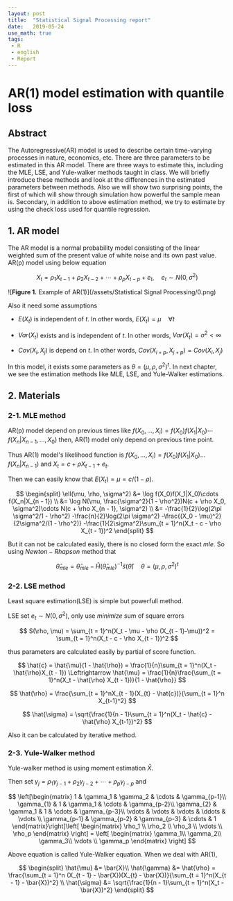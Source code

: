 ```yaml
---
layout: post
title:  "Statistical Signal Processing report"
date:   2019-05-24
use_math: true
tags:
 - R
 - english
 - Report
---
```


# AR(1) model estimation with quantile loss

## Abstract

The Autoregressive(AR) model is used to describe certain time-varying processes in nature, economics, etc. 
There are three parameters to be estimated in this AR model. 
There are three ways to estimate this, including the MLE, LSE, and Yule-walker methods taught in class. 
We will briefly introduce these methods and look at the differences in the estimated parameters between methods. 
Also we will show two surprising points, the first of which will show through simulation how powerful the sample mean is. 
Secondary, in addition to above estimation method, we try to estimate by using the check loss used for quantile regression.

## 1. AR model

The AR model is a normal probability model consisting of the linear weighted sum of the present value of white noise and its own past value.
AR(p) model using below equation

$$
X_t = \rho_1 X_{t - 1} + \rho_2 X_{t - 2} + \cdots + \rho_p X_{t - p} + e_t, \quad e_t \sim N(0, \sigma^2)
$$

![**Figure 1.** Example of AR(1)](/assets/Statistical Signal Processing/0.png)

Also it need some assumptions

- $E(X_t)$ is independent of $t$. In other words, $E(X_t) = \mu \quad \forall t$

- $Var(X_t)$ exists and is independent of $t$. In other words, $Var(X_t) = \sigma^2 < \infty$

- $Cov(X_i, X_j)$ is depend on $t$. In other words, $Cov(X_{i + p}, X_{j + p}) = Cov(X_i, X_j)$

In this model, it exists some parameters as $\theta = (\mu, \rho, \sigma^2)^t$. 
In next chapter, we see the estimation methods like MLE, LSE, and Yule-Walker estimations.

## 2. Materials

### 2-1. MLE method

AR(p) model depend on previous times like $f(X_0, \ldots, X_i) = f(X_0)f(X_1|X_0)\cdots f(X_n|X_{n - 1}, \ldots, X_0)$ 
then, AR(1) model only depend on previous time point. 

Thus AR(1) model's likelihood function is $f(X_0, \ldots, X_i) = f(X_0)f(X_1|X_0)\ldots f(X_n|X_{n - 1})$ and $X_t = c + \rho X_{t - 1} + e_t$.

Then we can easily know that $E(X_t) = \mu = c/(1 - \rho)$.

$$
\begin{split}
\ell(\mu, \rho, \sigma^2) &= \log f(X_0)f(X_1|X_0)\cdots f(X_n|X_{n - 1}) \\
&= \log N(\mu, \frac{\sigma^2}{1 - \rho^2})N(c + \rho X_0, \sigma^2)\cdots N(c + \rho X_{n - 1}, \sigma^2) \\
&= -\frac{1}{2}\log(2\pi \sigma^2/1 - \rho^2) -\frac{n}{2}\log(2\pi \sigma^2) -\frac{(X_0 - \mu)^2}{2\sigma^2/(1 - \rho^2)} -\frac{1}{2\sigma^2}\sum_{t = 1}^n(X_t - c - \rho X_{t - 1})^2
\end{split}
$$

But it can not be calculated easily, there is no closed form the exact $mle$. So using $Newton-Rhapson$ method that

$$
\hat{\theta}_{mle} =  \hat{\theta}_{mle} - \hat{H}(\hat{\theta}_{mle})^{-1}\hat{s}(\hat{\theta}) \quad \theta = (\mu, \rho, \sigma^2)^t
$$

### 2-2. LSE method

Least square estimation(LSE) is simple but powerfull method.

LSE set $e_t \sim N(0, \sigma^2)$, only use $minimize$ sum of square errors

$$
S(\rho, \mu) =  \sum_{t = 1}^n(X_t - \mu - \rho (X_{t - 1}-\mu))^2 = \sum_{t = 1}^n(X_t - c - \rho X_{t - 1})^2
$$

thus parameters are calculated easily by partial of score function.

$$
\hat{c} = \hat{\mu}(1 - \hat{\rho}) = \frac{1}{n}\sum_{t = 1}^n(X_t - \hat{\rho}X_{t - 1}) \Leftrightarrow \hat{\mu} = \frac{1}{n}\frac{\sum_{t = 1}^n(X_t - \hat{\rho} X_{t - 1})}{1 - \hat{\rho}}
$$

$$
\hat{\rho} = \frac{\sum_{t = 1}^nX_{t - 1}(X_{t} - \hat{c})}{\sum_{t = 1}^n X_{t-1}^2}
$$

$$
\hat{\sigma} = \sqrt{\frac{1}{n - 1}\sum_{t = 1}^n(X_t - \hat{c} - \hat{\rho} X_{t-1})^2}
$$

Also it can be calculated by iterative method.

### 2-3. Yule-Walker method


Yule-walker method is using moment estimation $\bar{X}$. 

Then set $\gamma_{j} = \rho_1\gamma_{j-1} + \rho_2\gamma_{j-2} + \cdots + \rho_p\gamma_{j - p}$ and

$$
\left[\begin{matrix}
1 & \gamma_1 & \gamma_2 & \cdots & \gamma_{p-1}\\
\gamma_{1} & 1 & \gamma_1 & \cdots & \gamma_{p-2}\\
\gamma_{2} & \gamma_1 & 1 & \cdots & \gamma_{p-3}\\
\vdots & \vdots & \vdots & \ddots & \vdots \\
\gamma_{p-1} & \gamma_{p-2} & \gamma_{p-3} & \cdots & 1
\end{matrix}\right]\left[
\begin{matrix}
\rho_1 \\
\rho_2 \\
\rho_3 \\
\vdots \\
\rho_p
\end{matrix}
\right] = \left[
\begin{matrix}
\gamma_1\\
\gamma_2\\
\gamma_3\\
\vdots \\
\gamma_p
\end{matrix}
\right]
$$

Above equation is called Yule-Walker equation. When we deal with AR(1), 

$$
\begin{split}
\hat{\mu} &= \bar{X}\\
\hat{\gamma} &= \hat{\rho} = \frac{\sum_{t = 1}^n (X_{t - 1} - \bar{X})(X_{t} - \bar{X})}{\sum_{t = 1}^n(X_{t - 1} - \bar{X})^2} \\
\hat{\sigma} &=  \sqrt{\frac{1}{n - 1}\sum_{t = 1}^n(X_t - \bar{X})^2}
\end{split}
$$



